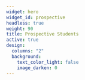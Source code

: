 ```yaml
---
widget: hero
widget_id: prospective
headless: true
weight: 90
title: Prospective Students
active: true
design:
  columns: "2"
  background:
    text_color_light: false
    image_darken: 0
---
```

